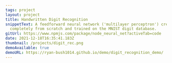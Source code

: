 ```yaml
---
tags: project
layout: project
title: Handwritten Digit Recognition
snippetText: A feedforward neural network ('multilayer perceptron') created
  completely from scratch and trained on the MNIST digit database.
gitUrl: https://www.npmjs.com/package/node_neural_net?activeTab=code
date: 2021-12-18T16:35:41.183Z
thumbnail: /projects/digit_rec.png
demoAvailable: true
demoURL: https://ryan-bush1014.github.io/demo/digit_recognition_demo/
---
```

